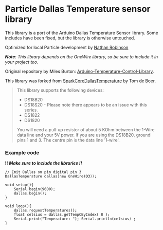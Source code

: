 Particle Dallas Temperature sensor library
===

This library is a port of the Arduino Dallas Temperature Sensor library. Some includes have been fixed, but the library is otherwise untouched.

Optimized for local Particle development by [Nathan Robinson](https://github.com/nrobinson2000)

_**Note:** This library depends on the OneWire library, so be sure to include it in your project too._

Original repository by Miles Burton: [Arduino-Temperature-Control-Library](https://github.com/milesburton/Arduino-Temperature-Control-Library).

This library was forked from [SparkCoreDallasTemperature](https://github.com/tomdeboer/SparkCoreDallasTemperature) by Tom de Boer.

> This library supports the following devices:
> 
> 
> * DS18B20
> * DS18S20 - Please note there appears to be an issue with this series.
> * DS1822
> * DS1820
>
>
> You will need a pull-up resistor of about 5 KOhm between the 1-Wire data line
> and your 5V power. If you are using the DS18B20, ground pins 1 and 3. The
> centre pin is the data line '1-wire'.


### Example code
**!! _Make sure to include the libraries !!_**

	// Init Dallas on pin digital pin 3
	DallasTemperature dallas(new OneWire(D3));
	
	void setup(){
		Serial.begin(9600);
		dallas.begin();
	}
	
	void loop(){
		dallas.requestTemperatures();
	    float celsius = dallas.getTempCByIndex( 0 );
	    Serial.print("Temperature: "); Serial.println(celsius) ;
	}
